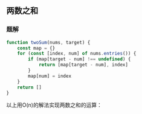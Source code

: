 两数之和
---

### 题解

```javascript
function twoSum(nums, target) {
    const map = {}
    for (const [index, num] of nums.entries()) {
        if (map[target - num] !== undefined) {
            return [map[target - num], index]
        }
        map[num] = index
    }
    return []
}
```
以上用O(n)的解法实现两数之和的运算：
